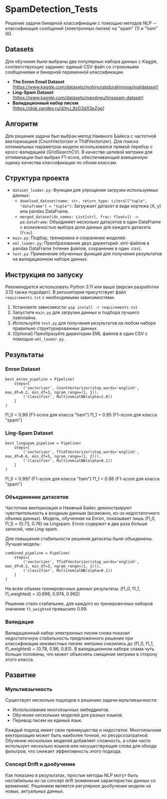 # SpamDetection_Tests

Решение задачи бинарной классификации с помощью методов NLP -- классификация сообщений (электронных писем) на "spam" (1) и "ham" (0).

## Datasets

Для обучения были выбраны два популярных набора данных с Kaggle, соответствующих заданию: единый CSV-файл со строковыми сообщениями и бинарной переменной классификации.
- **The Enron Email Dataset** [https://www.kaggle.com/datasets/mohinurabdurahimova/maildataset]
- **Ling-Spam Dataset** [https://www.kaggle.com/datasets/mandygu/lingspam-dataset]
- **Валидационный набор писем** [https://disk.yandex.ru/d/mJ_9zG3dX3eZgg]

## Алгоритм

Для решения задачи был выбран метод Наивного Байеса с частотной векторизацией (CountVectorizer и TfidfVectorizer).  Для поиска оптимальных параметров модели использовался прямой перебор с кросс-валидацией (GridSearchCV).
В качестве целевой метрики для оптимизации был выбран F1-score, обеспечивающий взвешенную оценку качества классификации по обоим классам.

## Структура проекта

- `dataset_loader.py`: Функции для упрощения загрузки используемых данных:
    - `download_dataset(name: str, return_type: Literal["tuple", "dataframe"] = "tuple")`: Загружает датасет в виде кортежа (X, y) или pandas DataFrame.
    - `merged_dataset(ds_names: List[str], frac: float=1) -> pd.DataFrame`: Объединяет несколько датасетов в один DataFrame с возможностью выбора доли данных для каждого датасета (`frac`).
- `main.py`: Подбор, тренировка и сохранение моделей.
- `eml_loader.py`: Преобразование двух директорий .eml-файлов в pandas DataFrame (чтение файлов, сохранение в один .csv).
- `test.py`: Применение обученных функций для получения результатов на валидационном наборе данных.

## Инструкция по запуску

Рекомендуется использовать Python 3.11 или выше (версия разработки 3.13 также подойдет). В репозитории присутствует файл `requirements.txt` с необходимыми зависимостями.

1.  Установите зависимости: `pip install -r requirements.txt`
2.  Запустите `main.py` для загрузки данных и подбора лучшего пайплайна.
3.  Используйте `test.py` для получения результатов на любом наборе правильно структурированных данных.
4.  (Optional) Преобразуйте директории EML файлов в один CSV с помощью `eml_loader.py`.

## Результаты

### Enron Dataset

    best_enron_pipeline = Pipeline(
        steps=[
            ('vectorizer', CountVectorizer(stop_words='english', max_df=0.2, min_df=3, ngram_range=(1, 1)),
            ('classifier', MultinomialNB(alpha=1.0))
        ]
    )

f1_0 = 0.99  (F1-score для класса "ham")
f1_1 = 0.95  (F1-score для класса "spam")

### Ling-Spam Dataset

    best_lingspam_pipeline = Pipeline(
        steps=[
            ('vectorizer', TfidfVectorizer(stop_words='english', max_df=0.6, min_df=5, ngram_range=(1, 2))),
            ('classifier', MultinomialNB(alpha=0.1))
        ]
    )

f1_0 = 0.997  (F1-score для класса "ham")
f1_1 = 0.98   (F1-score для класса "spam")

### Объединение датасетов

Частотная векторизация и Наивный Байес демонстрируют чувствительность к входным данным (возможно, из-за недостаточного объема данных). Модель, обученная на Enron, показывает лишь (f1_0, f1_1) = (0.73, 0.76) на Lingspam.  Enron содержит в два раза больше записей, чем Ling-spam.

Для повышения стабильности решения датасеты были объединены. Лучшая модель:

    combined_pipeline = Pipeline(
        steps=[
            ('vectorizer', TfidfVectorizer(stop_words='english', max_df=0.2, min_df=3, ngram_range=(1, 1))),
            ('classifier', MultinomialNB(alpha=0.1))
        ]
    )

На всём объеме тренировочных данных результаты: (f1_0, f1_1, f1_weighted) = (0.996, 0.974, 0.992)

Решение стало стабильнее, для каждого из тренировочных наборов значение `f1_weighted` превысило 0.99.

### Валидация

Валидационный набор электронных писем снова показал недостаточную стабильность предложенного решения при классификации неизвестных писем: метрики снизились до (f1_0, f1_1, f1_weighted) = (0.78, 0.86, 0.83). В валидационном наборе спама чуть больше половины, что может объяснять смещение метрики в сторону этого класса.

## Развитие

### Мультиязычность

Существует несколько подходов к решению задачи мультиязычности:
- Использование многоязычных эмбеддингов.
- Обучение нескольких моделей для разных языков.
- Перевод писем на единый язык.

Каждый подход имеет свои преимущества и недостатки. Многоязычная векторизация может быть наиболее точной, но ресурсозатратной.  Обучение нескольких моделей добавляет сложность, а спам часто использует несколько языков или несуществующие слова для обхода фильтров, что снижает эффективность этого подхода.

### Concept Drift и дообучение

Как показано в результатах, простые методы NLP могут быть нестабильны из-за concept drift (изменения характеристик данных со временем). Решением является регулярное дообучение модели на новых, актуальных данных.
